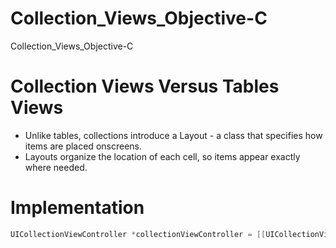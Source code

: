 # Collection_Views_Objective-C

Collection_Views_Objective-C

# Collection Views Versus Tables Views

- Unlike tables, collections introduce a Layout - a class that specifies how items are placed onscreens. 
- Layouts organize the location of each cell, so items appear exactly where needed.

# Implementation

``` objective-c
UICollectionViewController *collectionViewController = [[UICollectionViewController alloc] initWithCollectionViewLayout:layout]
```





